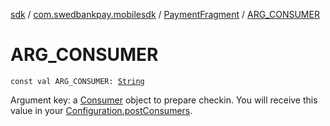 [sdk](../../index.md) / [com.swedbankpay.mobilesdk](../index.md) / [PaymentFragment](index.md) / [ARG_CONSUMER](./-a-r-g_-c-o-n-s-u-m-e-r.md)

# ARG_CONSUMER

`const val ARG_CONSUMER: `[`String`](https://kotlinlang.org/api/latest/jvm/stdlib/kotlin/-string/index.html)

Argument key: a [Consumer](../-consumer/index.md) object to prepare checkin.
You will receive this value in your [Configuration.postConsumers](../-configuration/post-consumers.md).

